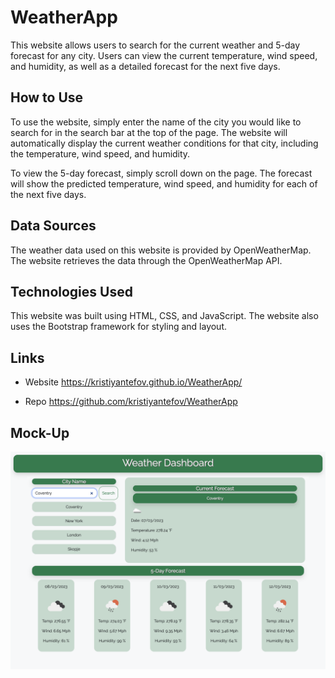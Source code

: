 # WeatherApp

This website allows users to search for the current weather and 5-day forecast for any city. Users can view the current temperature, wind speed, and humidity, as well as a detailed forecast for the next five days.

## How to Use

To use the website, simply enter the name of the city you would like to search for in the search bar at the top of the page. The website will automatically display the current weather conditions for that city, including the temperature, wind speed, and humidity.

To view the 5-day forecast, simply scroll down on the page. The forecast will show the predicted temperature, wind speed, and humidity for each of the next five days.

## Data Sources

The weather data used on this website is provided by OpenWeatherMap. The website retrieves the data through the OpenWeatherMap API.

## Technologies Used

This website was built using HTML, CSS, and JavaScript. The website also uses the Bootstrap framework for styling and layout.

## Links

- Website
  https://kristiyantefov.github.io/WeatherApp/

- Repo
  https://github.com/kristiyantefov/WeatherApp

## Mock-Up

![alt text](./img/image.png)
